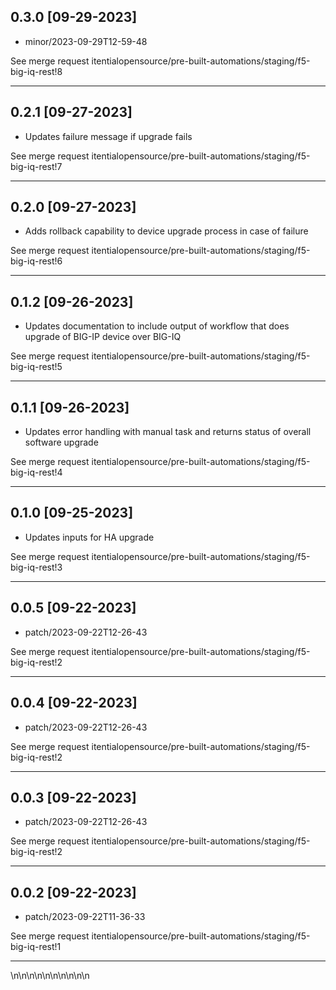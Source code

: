 
## 0.3.0 [09-29-2023]

* minor/2023-09-29T12-59-48

See merge request itentialopensource/pre-built-automations/staging/f5-big-iq-rest!8

---

## 0.2.1 [09-27-2023]

* Updates failure message if upgrade fails

See merge request itentialopensource/pre-built-automations/staging/f5-big-iq-rest!7

---

## 0.2.0 [09-27-2023]

* Adds rollback capability to device upgrade process in case of failure

See merge request itentialopensource/pre-built-automations/staging/f5-big-iq-rest!6

---

## 0.1.2 [09-26-2023]

* Updates documentation to include output of workflow that does upgrade of BIG-IP device over BIG-IQ

See merge request itentialopensource/pre-built-automations/staging/f5-big-iq-rest!5

---

## 0.1.1 [09-26-2023]

* Updates error handling with manual task and returns status of overall software upgrade

See merge request itentialopensource/pre-built-automations/staging/f5-big-iq-rest!4

---

## 0.1.0 [09-25-2023]

* Updates inputs for HA upgrade

See merge request itentialopensource/pre-built-automations/staging/f5-big-iq-rest!3

---

## 0.0.5 [09-22-2023]

* patch/2023-09-22T12-26-43

See merge request itentialopensource/pre-built-automations/staging/f5-big-iq-rest!2

---

## 0.0.4 [09-22-2023]

* patch/2023-09-22T12-26-43

See merge request itentialopensource/pre-built-automations/staging/f5-big-iq-rest!2

---

## 0.0.3 [09-22-2023]

* patch/2023-09-22T12-26-43

See merge request itentialopensource/pre-built-automations/staging/f5-big-iq-rest!2

---

## 0.0.2 [09-22-2023]

* patch/2023-09-22T11-36-33

See merge request itentialopensource/pre-built-automations/staging/f5-big-iq-rest!1

---
\n\n\n\n\n\n\n\n\n\n
